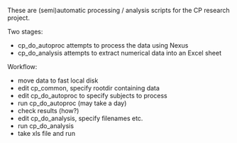 These are (semi)automatic processing / analysis scripts for the CP research project.

Two stages:
    
* cp_do_autoproc attempts to process the data using Nexus
* cp_do_analysis attempts to extract numerical data into an Excel sheet


Workflow:

* move data to fast local disk
* edit cp_common, specify rootdir containing data
* edit cp_do_autoproc to specify subjects to process
* run cp_do_autoproc (may take a day)
* check results (how?)
* edit cp_do_analysis, specify filenames etc.
* run cp_do_analysis
* take xls file and run






